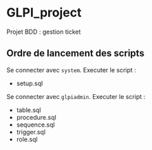 # GLPI_project
Projet BDD : gestion ticket

## Ordre de lancement des scripts

Se connecter avec `system`. Executer le script :

- setup.sql

Se connecter avec `glpiadmin`. Executer le script :

- table.sql
- procedure.sql
- sequence.sql
- trigger.sql
- role.sql
